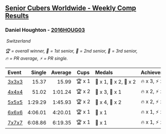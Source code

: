 <style>table {white-space: nowrap;}</style>
<link rel="stylesheet" type="text/css" href="/scw-comp/css/flags.css" />

## [Senior Cubers Worldwide - Weekly Comp Results](/scw-comp/results/)
### Daniel Houghton - [2016HOUG03](https://www.worldcubeassociation.org/persons/2016HOUG03)

<i class="flag flag-CH" />&nbsp;Switzerland

<span style="white-space: nowrap;">🏆 = overall winner</span>, <span style="white-space: nowrap;">🥇 = 1st senior</span>, <span style="white-space: nowrap;">🥈 = 2nd senior</span>, <span style="white-space: nowrap;">🥉 = 3rd senior</span>, <span style="white-space: nowrap;">🔥 = PR average</span>, <span style="white-space: nowrap;">⚡ = PR single</span>.

| Event | Single | Average | Cups | Medals | Achievements|
| :-- | --: | --: | :--: | :-- | :-- |
| [3x3x3](333.md) | 15.37 | 15.99 | 🏆 x 1 | 🥇 x 1, 🥈 x 2, 🥉 x 2 | 🔥 x 3, ⚡ x 3 |
| [4x4x4](444.md) | 51.02 | 1:01.24 | 🏆 x 2 | 🥇 x 3, 🥈 x 1 | 🔥 x 2, ⚡ x 2 |
| [5x5x5](555.md) | 1:29.29 | 1:45.93 | 🏆 x 2 | 🥇 x 4, 🥈 x 2 | 🔥 x 2, ⚡ x 2 |
| [6x6x6](666.md) | 4:06.01 | 4:20.01 | 🏆 x 1 | 🥇 x 1 | 🔥 x 1, ⚡ x 1 |
| [7x7x7](777.md) | 6:08.86 | 6:19.35 | 🏆 x 1 | 🥇 x 1 | 🔥 x 1, ⚡ x 1 |

<!-- Global site tag (gtag.js) - Google Analytics -->
<script async src="https://www.googletagmanager.com/gtag/js?id=UA-86348435-3"></script>
<script>window.dataLayer = window.dataLayer || []; function gtag() {dataLayer.push(arguments);} gtag('js', new Date()); gtag('config', 'UA-86348435-3');</script>
